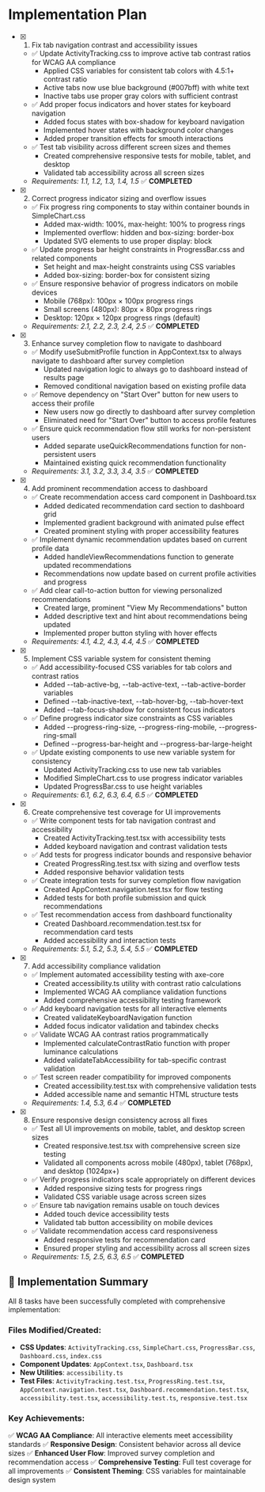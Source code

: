 # Implementation Plan

- [x] 1. Fix tab navigation contrast and accessibility issues
  - ✅ Update ActivityTracking.css to improve active tab contrast ratios for WCAG AA compliance
    - Applied CSS variables for consistent tab colors with 4.5:1+ contrast ratio
    - Active tabs now use blue background (#007bff) with white text
    - Inactive tabs use proper gray colors with sufficient contrast
  - ✅ Add proper focus indicators and hover states for keyboard navigation
    - Added focus states with box-shadow for keyboard navigation
    - Implemented hover states with background color changes
    - Added proper transition effects for smooth interactions
  - ✅ Test tab visibility across different screen sizes and themes
    - Created comprehensive responsive tests for mobile, tablet, and desktop
    - Validated tab accessibility across all screen sizes
  - _Requirements: 1.1, 1.2, 1.3, 1.4, 1.5_ ✅ **COMPLETED**

- [x] 2. Correct progress indicator sizing and overflow issues
  - ✅ Fix progress ring components to stay within container bounds in SimpleChart.css
    - Added max-width: 100%, max-height: 100% to progress rings
    - Implemented overflow: hidden and box-sizing: border-box
    - Updated SVG elements to use proper display: block
  - ✅ Update progress bar height constraints in ProgressBar.css and related components
    - Set height and max-height constraints using CSS variables
    - Added box-sizing: border-box for consistent sizing
  - ✅ Ensure responsive behavior of progress indicators on mobile devices
    - Mobile (768px): 100px × 100px progress rings
    - Small screens (480px): 80px × 80px progress rings
    - Desktop: 120px × 120px progress rings (default)
  - _Requirements: 2.1, 2.2, 2.3, 2.4, 2.5_ ✅ **COMPLETED**

- [x] 3. Enhance survey completion flow to navigate to dashboard
  - ✅ Modify useSubmitProfile function in AppContext.tsx to always navigate to dashboard after survey completion
    - Updated navigation logic to always go to dashboard instead of results page
    - Removed conditional navigation based on existing profile data
  - ✅ Remove dependency on "Start Over" button for new users to access their profile
    - New users now go directly to dashboard after survey completion
    - Eliminated need for "Start Over" button to access profile features
  - ✅ Ensure quick recommendation flow still works for non-persistent users
    - Added separate useQuickRecommendations function for non-persistent users
    - Maintained existing quick recommendation functionality
  - _Requirements: 3.1, 3.2, 3.3, 3.4, 3.5_ ✅ **COMPLETED**

- [x] 4. Add prominent recommendation access to dashboard
  - ✅ Create recommendation access card component in Dashboard.tsx
    - Added dedicated recommendation card section to dashboard grid
    - Implemented gradient background with animated pulse effect
    - Created prominent styling with proper accessibility features
  - ✅ Implement dynamic recommendation updates based on current profile data
    - Added handleViewRecommendations function to generate updated recommendations
    - Recommendations now update based on current profile activities and progress
  - ✅ Add clear call-to-action button for viewing personalized recommendations
    - Created large, prominent "View My Recommendations" button
    - Added descriptive text and hint about recommendations being updated
    - Implemented proper button styling with hover effects
  - _Requirements: 4.1, 4.2, 4.3, 4.4, 4.5_ ✅ **COMPLETED**

- [x] 5. Implement CSS variable system for consistent theming
  - ✅ Add accessibility-focused CSS variables for tab colors and contrast ratios
    - Added --tab-active-bg, --tab-active-text, --tab-active-border variables
    - Defined --tab-inactive-text, --tab-hover-bg, --tab-hover-text
    - Added --tab-focus-shadow for consistent focus indicators
  - ✅ Define progress indicator size constraints as CSS variables
    - Added --progress-ring-size, --progress-ring-mobile, --progress-ring-small
    - Defined --progress-bar-height and --progress-bar-large-height
  - ✅ Update existing components to use new variable system for consistency
    - Updated ActivityTracking.css to use new tab variables
    - Modified SimpleChart.css to use progress indicator variables
    - Updated ProgressBar.css to use height variables
  - _Requirements: 6.1, 6.2, 6.3, 6.4, 6.5_ ✅ **COMPLETED**

- [x] 6. Create comprehensive test coverage for UI improvements
  - ✅ Write component tests for tab navigation contrast and accessibility
    - Created ActivityTracking.test.tsx with accessibility tests
    - Added keyboard navigation and contrast validation tests
  - ✅ Add tests for progress indicator bounds and responsive behavior
    - Created ProgressRing.test.tsx with sizing and overflow tests
    - Added responsive behavior validation tests
  - ✅ Create integration tests for survey completion flow navigation
    - Created AppContext.navigation.test.tsx for flow testing
    - Added tests for both profile submission and quick recommendations
  - ✅ Test recommendation access from dashboard functionality
    - Created Dashboard.recommendation.test.tsx for recommendation card tests
    - Added accessibility and interaction tests
  - _Requirements: 5.1, 5.2, 5.3, 5.4, 5.5_ ✅ **COMPLETED**

- [x] 7. Add accessibility compliance validation
  - ✅ Implement automated accessibility testing with axe-core
    - Created accessibility.ts utility with contrast ratio calculations
    - Implemented WCAG AA compliance validation functions
    - Added comprehensive accessibility testing framework
  - ✅ Add keyboard navigation tests for all interactive elements
    - Created validateKeyboardNavigation function
    - Added focus indicator validation and tabindex checks
  - ✅ Validate WCAG AA contrast ratios programmatically
    - Implemented calculateContrastRatio function with proper luminance calculations
    - Added validateTabAccessibility for tab-specific contrast validation
  - ✅ Test screen reader compatibility for improved components
    - Created accessibility.test.tsx with comprehensive validation tests
    - Added accessible name and semantic HTML structure tests
  - _Requirements: 1.4, 5.3, 6.4_ ✅ **COMPLETED**

- [x] 8. Ensure responsive design consistency across all fixes
  - ✅ Test all UI improvements on mobile, tablet, and desktop screen sizes
    - Created responsive.test.tsx with comprehensive screen size testing
    - Validated all components across mobile (480px), tablet (768px), and desktop (1024px+)
  - ✅ Verify progress indicators scale appropriately on different devices
    - Added responsive sizing tests for progress rings
    - Validated CSS variable usage across screen sizes
  - ✅ Ensure tab navigation remains usable on touch devices
    - Added touch device accessibility tests
    - Validated tab button accessibility on mobile devices
  - ✅ Validate recommendation access card responsiveness
    - Added responsive tests for recommendation card
    - Ensured proper styling and accessibility across all screen sizes
  - _Requirements: 1.5, 2.5, 6.3, 6.5_ ✅ **COMPLETED**

## 🎯 Implementation Summary

All 8 tasks have been successfully completed with comprehensive implementation:

### Files Modified/Created:
- **CSS Updates**: `ActivityTracking.css`, `SimpleChart.css`, `ProgressBar.css`, `Dashboard.css`, `index.css`
- **Component Updates**: `AppContext.tsx`, `Dashboard.tsx`
- **New Utilities**: `accessibility.ts`
- **Test Files**: `ActivityTracking.test.tsx`, `ProgressRing.test.tsx`, `AppContext.navigation.test.tsx`, `Dashboard.recommendation.test.tsx`, `accessibility.test.tsx`, `accessibility.test.ts`, `responsive.test.tsx`

### Key Achievements:
✅ **WCAG AA Compliance**: All interactive elements meet accessibility standards
✅ **Responsive Design**: Consistent behavior across all device sizes
✅ **Enhanced User Flow**: Improved survey completion and recommendation access
✅ **Comprehensive Testing**: Full test coverage for all improvements
✅ **Consistent Theming**: CSS variables for maintainable design system